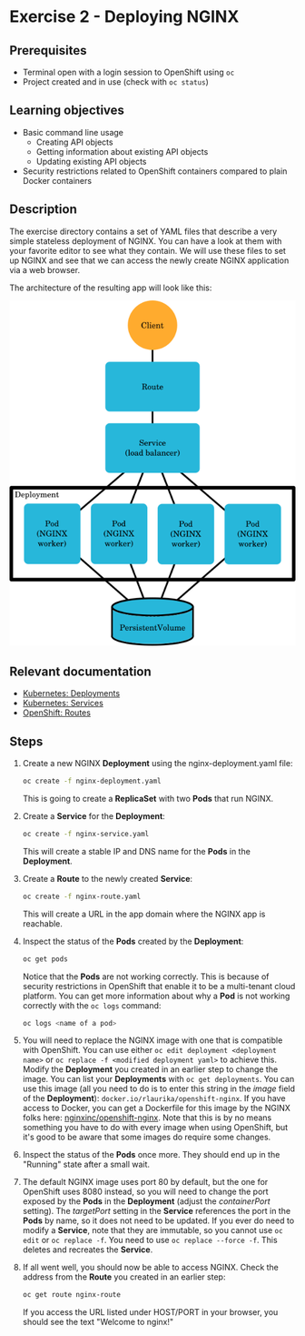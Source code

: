 # Exercise 2 - Deploying NGINX

## Prerequisites

* Terminal open with a login session to OpenShift using `oc`
* Project created and in use (check with `oc status`)

## Learning objectives

* Basic command line usage
  * Creating API objects
  * Getting information about existing API objects
  * Updating existing API objects
* Security restrictions related to OpenShift containers compared to plain Docker
  containers

## Description

The exercise directory contains a set of YAML files that describe a very simple
stateless deployment of NGINX. You can have a look at them with your favorite
editor to see what they contain. We will use these files to set up NGINX and see
that we can access the newly create NGINX application via a web browser.

The architecture of the resulting app will look like this:

![Exercise 2 architecture](ex2-arch.png)

## Relevant documentation

* [Kubernetes: Deployments](https://kubernetes.io/docs/concepts/workloads/controllers/deployment/)
* [Kubernetes: Services](https://kubernetes.io/docs/concepts/services-networking/service/)
* [OpenShift: Routes](https://docs.openshift.org/3.6/architecture/networking/routes.html)

## Steps

1. Create a new NGINX **Deployment** using the nginx-deployment.yaml file:
   ```bash
   oc create -f nginx-deployment.yaml
   ```
   This is going to create a **ReplicaSet** with two **Pods** that run NGINX.

2. Create a **Service** for the **Deployment**:
   ```bash
   oc create -f nginx-service.yaml
   ```
   This will create a stable IP and DNS name for the **Pods** in the
   **Deployment**.

3. Create a **Route** to the newly created **Service**:
   ```bash
   oc create -f nginx-route.yaml
   ```
   This will create a URL in the app domain where the NGINX app is reachable.

4. Inspect the status of the **Pods** created by the **Deployment**:
   ```bash
   oc get pods
   ```
   Notice that the **Pods** are not working correctly. This is because of
   security restrictions in OpenShift that enable it to be a multi-tenant cloud
   platform. You can get more information about why a **Pod** is not working
   correctly with the `oc logs` command:
   ```bash
   oc logs <name of a pod>
   ```

5. You will need to replace the NGINX image with one that is compatible with
   OpenShift. You can use either `oc edit deployment <deployment name>` or `oc
   replace -f <modified deployment yaml>` to achieve this. Modify the
   **Deployment** you created in an earlier step to change the image. You can list
   your **Deployments** with `oc get deployments`. You can use this image (all you
   need to do is to enter this string in the *image* field of the **Deployment**):
   `docker.io/rlaurika/openshift-nginx`. If you have
   access to Docker, you can get a Dockerfile for this image by the NGINX folks
   here: [nginxinc/openshift-nginx](https://github.com/nginxinc/openshift-nginx).
   Note that this is by no means something you have to do with every image when
   using OpenShift, but it's good to be aware that some images do require some
   changes.

6. Inspect the status of the **Pods** once more. They should end up in the
   "Running" state after a small wait.

7. The default NGINX image uses port 80 by default, but the one for OpenShift
   uses 8080 instead, so you will need to change the port exposed by the **Pods**
   in the **Deployment** (adjust the *containerPort* setting). The *targetPort*
   setting in the **Service** references the port in the **Pods** by name, so it
   does not need to be updated. If you ever do need to modify a **Service**, note
   that they are immutable, so you cannot use `oc edit` or `oc replace -f`. You
   need to use `oc replace --force -f`. This deletes and recreates the **Service**.

8. If all went well, you should now be able to access NGINX. Check the address
    from the **Route** you created in an earlier step:
    ```bash
    oc get route nginx-route
    ```
    If you access the URL listed under HOST/PORT in your browser, you should see
    the text "Welcome to nginx!"
